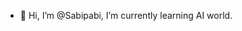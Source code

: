 - 👋 Hi, I’m @Sabipabi, I’m currently learning AI world.


<!---
Sabipabi/Sabipabi is a ✨ special ✨ repository because its `README.md` (this file) appears on your GitHub profile.
You can click the Preview link to take a look at your changes.
--->

